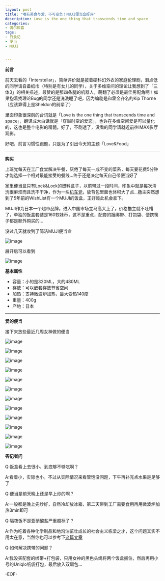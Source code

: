 ```yaml
---
layout: post
title: "唯有美食与爱，不可辜负！MUJI便当盒好评"
description: Love is the one thing that transcends time and space
categories:
- 偶尔惊喜
tags:
- 日食记
- 便当
- MUJI


---
```


**前言**

前天去看的「Interstellar」，简单评价就是披着硬科幻外衣的家庭伦理剧，泪点低的同学请自备纸巾（特别是有女儿的同学），关于多维空间的理论让我想到了「三体3」的相关描述，最赞的是那四条腿的机器人，萌翻了必须是最佳男配角啊！如果抱着找理论Bug的同学还是洗洗睡了吧，因为编剧是和霍金齐名的Kip Thorne（应该算得上是Sheldon的前辈了）

里面印象很深刻的台词就是「Love is the one thing that transcends time and space」，翻译成大白话就是「穿越时空的爱恋」，也许在多维空间爱是可以量化的，这也是整个电影的精髓，好了，不剧透了，没看的同学请就近前往IMAX影厅观影。

好吧，前言习惯性跑题，只是为了引出今天的主题「Love&Food」

---

**购买**

上班党每天在工厂食堂解决午餐，厌倦了每天一成不变的菜系，每天要花费5分钟才能选择一个相对最能接受的餐线...终于还是决定每天自己带便当好了

家里便当盒只有Lock&Lock的塑料盒子，以前带过一段时间，印象中就是每次清洗很麻烦而且洗不干净，作为一名[机车党](http://www.besteric.com/2014/08/30/my-new-toy-motorbike-dgz/)，放背包里面也体积大了点...撸主突然想到了5年前的WishList有一个MUJI的饭盒，正好趁此机会拿下。

MUJI作为日本一个超市品牌，进入中国市场立马高大上了，价格撸主就不吐槽了，单独的饭盒套装是160软妹币，这不是重点，配套的捆绑带、打包袋、便携筷子都是额外购买的...

没过几天就收到了简洁MUJI便当盒

![image](http://gtms03.alicdn.com/tps/i3/TB1npcwGXXXXXbMaXXXz34m0VXX-640-640.jpg)

展开后可以看到

![image](http://gtms02.alicdn.com/tps/i2/TB1NK_DGpXXXXXNaXXXz34m0VXX-640-640.jpg)

**基本属性**

* 容量：小的是320ML，大的480ML
* 存放：可以嵌套存放节省空间
* 加热：支持微波炉加热，最大受热140度
* 重量：400g
* 产地：日本

---

**爱的便当**

接下来放些最近几周女神做的便当

![image](http://gtms01.alicdn.com/tps/i1/TB1sXoEGXXXXXceXVXXz34m0VXX-640-640.jpg)

![image](http://gtms02.alicdn.com/tps/i2/TB1a9McGXXXXXabapXXz34m0VXX-640-640.jpg)

![image](http://gtms03.alicdn.com/tps/i3/TB1OS.LGXXXXXayXVXXz34m0VXX-640-640.jpg)

![image](http://gtms04.alicdn.com/tps/i4/TB1z5fcGpXXXXcqaXXXz34m0VXX-640-640.jpg)

![image](http://gtms01.alicdn.com/tps/i1/TB1okECGXXXXXaJXVXXGzpW8VXX-1280-1280.jpg_640x640.jpg)

![image](http://gtms02.alicdn.com/tps/i2/TB1exUBGXXXXXb3XVXXGzpW8VXX-1280-1280.jpg_640x640.jpg)

![image](http://gtms03.alicdn.com/tps/i3/TB1TSZvGXXXXXbLaXXXGzpW8VXX-1280-1280.jpg_640x640.jpg)

![image](http://gtms04.alicdn.com/tps/i4/TB1KDkEGXXXXXbHXVXXGzpW8VXX-1280-1280.jpg_640x640.jpg)

![image](http://gtms01.alicdn.com/tps/i1/TB1e2k6GXXXXXbpXVXXGzpW8VXX-1280-1280.jpg_640x640.jpg)

![image](http://gtms02.alicdn.com/tps/i2/TB1VlcBGXXXXXaSXVXXGzpW8VXX-1280-1280.jpg_640x640.jpg)

![image](http://gtms03.alicdn.com/tps/i3/TB1UbrsGXXXXXalapXXGzpW8VXX-1280-1280.jpg_640x640.jpg)

![image](http://gtms04.alicdn.com/tps/i4/TB1UrMFGXXXXXXcaXXXGzpW8VXX-1280-1280.jpg_640x640.jpg)

**答记者问**

Q:饭盒看上去很小，到底够不够吃啊？

A:看着小，实际也小，不过从实际情况来看管饱没问题，下午再补充点水果是足够了

Q:便当是前天晚上还是早上炒的啊？

A:一般都是晚上先炒好，自然冷却放冰箱，第二天带到工厂需要食用再用微波炉加热3min即可

Q:隔夜饭不是亚硝酸盐严重超标了？

A:作为吃着各种化学制品和地沟油茁壮成长的社会主义栋梁之才，这个问题其实不用太在意，当然你也可以参考下[这篇文章](http://www.guokr.com/article/62900/)

Q:如何解决携带的问题？

A:我没买配套的绑带+打包袋，只用女神的黑色头绳将两个饭盒捆住，然后再用小号的Uniqlo纸袋打包，最后放入双肩包...

-EOF-
